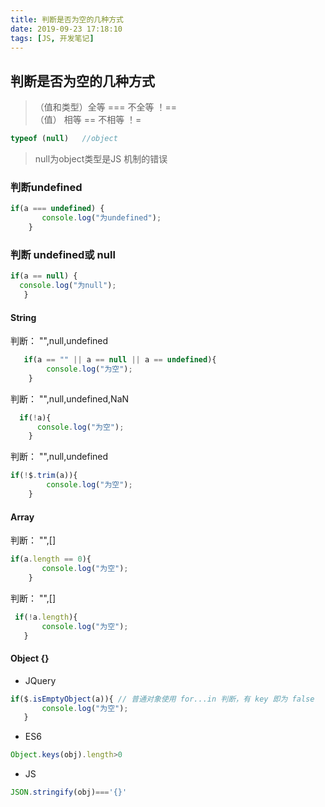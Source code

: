 ```yaml
---
title: 判断是否为空的几种方式
date: 2019-09-23 ‏‎17:18:10
tags: [JS, 开发笔记]
---
```

## 判断是否为空的几种方式
>（值和类型）全等 ===     不全等  ！==   
>（值）      相等 ==      不相等  ！=

```js
typeof (null)   //object
```

> null为object类型是JS 机制的错误

### 判断undefined

```js
if(a === undefined) { 
       console.log("为undefined");
    }
```



### 判断 undefined或  null  

```js
if(a == null) {       
  console.log("为null");
   }
```



#### **String**    

判断： "",null,undefined

```js
   if(a == "" || a == null || a == undefined){ 
        console.log("为空");
    }
```



 判断： "",null,undefined,NaN

```js
  if(!a){ 
      console.log("为空"); 
    }
```



判断： "",null,undefined

```js
if(!$.trim(a)){ 
        console.log("为空");
    }
```



####  **Array**

判断： "",[]

```js
if(a.length == 0){ 
       console.log("为空");
    }
```



  判断： "",[]

```js
 if(!a.length){       
       console.log("为空");
   }
```



#### **Object {}**

- JQuery

```js
if($.isEmptyObject(a)){ // 普通对象使用 for...in 判断，有 key 即为 false
       console.log("为空");
   }
```

- ES6

```js
Object.keys(obj).length>0
```

- JS

```js
JSON.stringify(obj)==='{}'
```





 